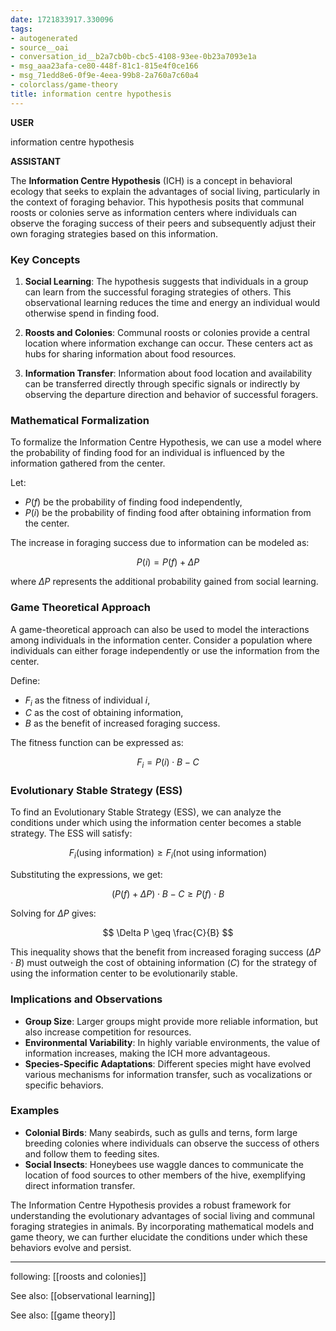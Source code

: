 ```yaml
---
date: 1721833917.330096
tags:
- autogenerated
- source__oai
- conversation_id__b2a7cb0b-cbc5-4108-93ee-0b23a7093e1a
- msg_aaa23afa-ce80-448f-81c1-815e4f0ce166
- msg_71edd8e6-0f9e-4eea-99b8-2a760a7c60a4
- colorclass/game-theory
title: information centre hypothesis
---
```


**USER**

information centre hypothesis


**ASSISTANT**

The **Information Centre Hypothesis** (ICH) is a concept in behavioral ecology that seeks to explain the advantages of social living, particularly in the context of foraging behavior. This hypothesis posits that communal roosts or colonies serve as information centers where individuals can observe the foraging success of their peers and subsequently adjust their own foraging strategies based on this information.

### Key Concepts

1. **Social Learning**: The hypothesis suggests that individuals in a group can learn from the successful foraging strategies of others. This observational learning reduces the time and energy an individual would otherwise spend in finding food.

2. **Roosts and Colonies**: Communal roosts or colonies provide a central location where information exchange can occur. These centers act as hubs for sharing information about food resources.

3. **Information Transfer**: Information about food location and availability can be transferred directly through specific signals or indirectly by observing the departure direction and behavior of successful foragers.

### Mathematical Formalization

To formalize the Information Centre Hypothesis, we can use a model where the probability of finding food for an individual is influenced by the information gathered from the center.

Let:
- $P(f)$ be the probability of finding food independently,
- $P(i)$ be the probability of finding food after obtaining information from the center.

The increase in foraging success due to information can be modeled as:

$$
P(i) = P(f) + \Delta P
$$

where $\Delta P$ represents the additional probability gained from social learning.

### Game Theoretical Approach

A game-theoretical approach can also be used to model the interactions among individuals in the information center. Consider a population where individuals can either forage independently or use the information from the center.

Define:
- $F_i$ as the fitness of individual $i$,
- $C$ as the cost of obtaining information,
- $B$ as the benefit of increased foraging success.

The fitness function can be expressed as:

$$
F_i = P(i) \cdot B - C
$$

### Evolutionary Stable Strategy (ESS)

To find an Evolutionary Stable Strategy (ESS), we can analyze the conditions under which using the information center becomes a stable strategy. The ESS will satisfy:

$$
F_i(\text{using information}) \geq F_i(\text{not using information})
$$

Substituting the expressions, we get:

$$
(P(f) + \Delta P) \cdot B - C \geq P(f) \cdot B
$$

Solving for $\Delta P$ gives:

$$
\Delta P \geq \frac{C}{B}
$$

This inequality shows that the benefit from increased foraging success ($\Delta P \cdot B$) must outweigh the cost of obtaining information ($C$) for the strategy of using the information center to be evolutionarily stable.

### Implications and Observations

- **Group Size**: Larger groups might provide more reliable information, but also increase competition for resources.
- **Environmental Variability**: In highly variable environments, the value of information increases, making the ICH more advantageous.
- **Species-Specific Adaptations**: Different species might have evolved various mechanisms for information transfer, such as vocalizations or specific behaviors.

### Examples

- **Colonial Birds**: Many seabirds, such as gulls and terns, form large breeding colonies where individuals can observe the success of others and follow them to feeding sites.
- **Social Insects**: Honeybees use waggle dances to communicate the location of food sources to other members of the hive, exemplifying direct information transfer.

The Information Centre Hypothesis provides a robust framework for understanding the evolutionary advantages of social living and communal foraging strategies in animals. By incorporating mathematical models and game theory, we can further elucidate the conditions under which these behaviors evolve and persist.


---


following: [[roosts and colonies]]

See also: [[observational learning]]


See also: [[game theory]]